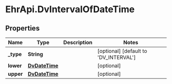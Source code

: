 # EhrApi.DvIntervalOfDateTime

## Properties

Name | Type | Description | Notes
------------ | ------------- | ------------- | -------------
**_type** | **String** |  | [optional] [default to &#39;DV_INTERVAL&#39;]
**lower** | [**DvDateTime**](DvDateTime.md) |  | [optional] 
**upper** | [**DvDateTime**](DvDateTime.md) |  | [optional] 


